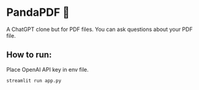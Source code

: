 # PandaPDF 🐼
A ChatGPT clone but for PDF files. You can ask questions about your PDF file.

## How to run:
  Place OpenAI API key in env file.
  ```
  streamlit run app.py
  ```

